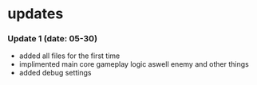 # updates

### Update 1 (date: 05-30)
  - added all files for the first time
  - implimented main core gameplay logic aswell enemy and other things
  - added debug settings

